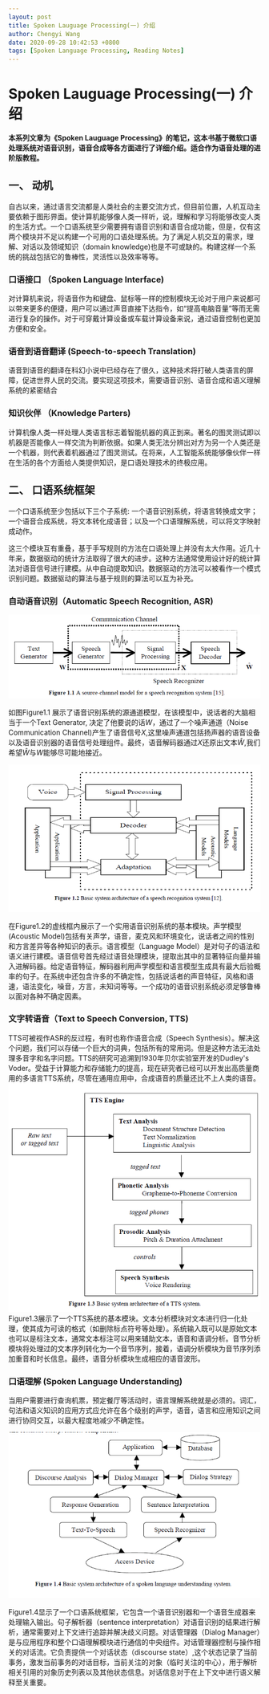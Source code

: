 ```yaml
---
layout: post
title: Spoken Lauguage Processing(一) 介绍
author: Chengyi Wang
date: 2020-09-28 10:42:53 +0800
tags: [Spoken Language Processing, Reading Notes]
---
```

# Spoken Lauguage Processing(一) 介绍

**本系列文章为《Spoken Lauguage Processing》的笔记，这本书基于微软口语处理系统对语音识别，语音合成等各方面进行了详细介绍。适合作为语音处理的进阶版教程。**


## 一、 动机
自古以来，通过语言交流都是人类社会的主要交流方式，但目前位置，人机互动主要依赖于图形界面。使计算机能够像人类一样听，说，理解和学习将能够改变人类的生活方式。一个口语系统至少需要拥有语音识别和语音合成功能，但是，仅有这两个模块并不足以构建一个可用的口语处理系统。为了满足人机交互的需求，理解、对话以及领域知识（domain knowledge)也是不可或缺的。构建这样一个系统的挑战包括它的鲁棒性，灵活性以及效率等等。

### 口语接口 （Spoken Language Interface)
对计算机来说，将语音作为和键盘、鼠标等一样的控制模块无论对于用户来说都可以带来更多的便捷，用户可以通过声音直接下达指令，如“提高电脑音量”等而无需进行复杂的操作。对于可穿戴计算设备或车载计算设备来说，通过语音控制也更加方便和安全。

### 语音到语音翻译 (Speech-to-speech Translation)
语音到语音的翻译在科幻小说中已经存在了很久，这种技术将打破人类语言的屏障，促进世界人民的交流。要实现这项技术，需要语音识别、语音合成和语义理解系统的紧密结合

### 知识伙伴 （Knowledge Parters)
计算机像人类一样处理人类语言标志着智能机器的真正到来。著名的图灵测试即以机器是否能像人一样交流为判断依据。如果人类无法分辨出对方为另一个人类还是一个机器，则代表着机器通过了图灵测试。在将来，人工智能系统能够像伙伴一样在生活的各个方面给人类提供知识，是口语处理技术的终极应用。

## 二、 口语系统框架

一个口语系统至少包括以下三个子系统: 一个语音识别系统，将语言转换成文字；一个语音合成系统，将文本转化成语音；以及一个口语理解系统，可以将文字映射成动作。

这三个模块互有重叠，基于手写规则的方法在口语处理上并没有太大作用。近几十年来，数据驱动的统计方法取得了很大的进步。这种方法通常使用设计好的统计算法对语音信号进行建模。从中自动提取知识。数据驱动的方法可以被看作一个模式识别问题。数据驱动的算法与基于规则的算法可以互为补充。

### 自动语音识别（Automatic Speech Recognition, ASR)
![source-channel model](https://github.com/cywang97/cywang97.github.io/blob/master/_pics/figure1.1.PNG?raw=true "source-channel model")

如图Figure1.1 展示了语音识别系统的源通道模型，在该模型中，说话者的大脑相当于一个Text Generator, 决定了他要说的话$W$，通过了一个噪声通道（Noise Communication Channel)产生了语音信号$X$,这里噪声通道包括扬声器的语音设备以及语音识别器的语音信号处理组件。最终，语音解码器通过$X$还原出文本$\hat{W}$,我们希望$\hat{W}$与$W$能够尽可能地接近。

![figure1.2](https://github.com/cywang97/cywang97.github.io/blob/master/_pics/figure1.2.PNG?raw=true "figure1.2")

在Figure1.2的虚线框内展示了一个实用语音识别系统的基本模块。声学模型(Acoustic Model)包括有关声学，语音，麦克风和环境变化，说话者之间的性别和方言差异等各种知识的表示。语言模型（Language Model）是对句子的语法和语义进行建模。语音信号首先经过语音处理模块，提取出其中的显著特征向量并输入进解码器。给定语音特征，解码器利用声学模型和语言模型生成具有最大后验概率的句子。在系统中还包含许多的不确定性，包括说话者的声音特征，风格和语速，语法变化，噪音，方言，未知词等等。一个成功的语音识别系统必须足够鲁棒以面对各种不确定因素。
### 文字转语音（Text to Speech Conversion, TTS)
TTS可被视作ASR的反过程，有时也称作语音合成（Speech Synthesis）。解决这个问题，我们可以存储一个巨大的词典，包括所有的常用词。但是这种方法无法处理多音字和名字问题。TTS的研究可追溯到1930年贝尔实验室开发的Dudley's Voder。受益于计算能力和存储能力的提高，现在研究者已经可以开发出高质量商用的多语言TTS系统，尽管在通用应用中，合成语音的质量还比不上人类的语音。
![figure1.3](https://github.com/cywang97/cywang97.github.io/blob/master/_pics/figure1.3.PNG?raw=true "figure1.3")
Figure1.3展示了一个TTS系统的基本模块。文本分析模块对文本进行归一化处理，使其成为可读的格式（如删除标点符号等处理）。系统输入既可以是原始文本也可以是标注文本，通常文本标注可以用来辅助文本，语音和语调分析。音节分析模块将处理过的文本序列转化为一个音节序列，接着，语调分析模块为音节序列添加重音和时长信息。最终，语音分析模块生成相应的语音波形。

### 口语理解 (Spoken Language Understanding)
当用户需要进行查询机票，预定餐厅等活动时，语言理解系统就是必须的。词汇，句法和语义知识的应用方式应允许在各个级别的声学，语音，语言和应用知识之间进行协同交互，以最大程度地减少不确定性。

![figure1.4](https://github.com/cywang97/cywang97.github.io/blob/master/_pics/figure1.4.PNG?raw=true "figure1.4")

Figure1.4显示了一个口语系统框架，它包含一个语音识别器和一个语音生成器来处理输入输出。句子解析器（sentence interpretation）对语音识别的结果进行解析，通常需要对上下文进行追踪并解决歧义问题。对话管理器（Dialog Manager）是与应用程序和整个口语理解模块进行通信的中央组件。对话管理器控制与操作相关的对话流。它负责提供一个对话状态（discourse state）,这个状态记录了当前事务，激发当前事务的对话目标，当前关注的对象（临时关注的中心），用于解析相关引用的对象历史列表以及其他状态信息。对话信息对于在上下文中进行语义解释至关重要。
